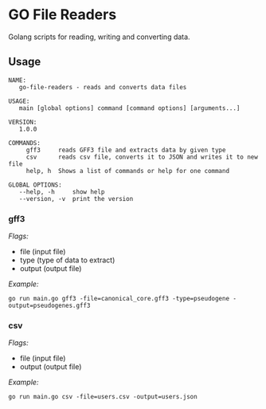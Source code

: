 # GO File Readers

Golang scripts for reading, writing and converting data.

## Usage

```
NAME:
   go-file-readers - reads and converts data files

USAGE:
   main [global options] command [command options] [arguments...]

VERSION:
   1.0.0

COMMANDS:
     gff3     reads GFF3 file and extracts data by given type
     csv      reads csv file, converts it to JSON and writes it to new file
     help, h  Shows a list of commands or help for one command

GLOBAL OPTIONS:
   --help, -h     show help
   --version, -v  print the version
```

### gff3

_Flags:_

- file (input file)
- type (type of data to extract)
- output (output file)

_Example:_

`go run main.go gff3 -file=canonical_core.gff3 -type=pseudogene -output=pseudogenes.gff3`

### csv

_Flags:_

- file (input file)
- output (output file)

_Example:_

`go run main.go csv -file=users.csv -output=users.json`
